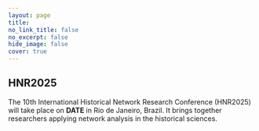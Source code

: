 ```yaml
---
layout: page
title: 
no_link_title: false 
no_excerpt: false 
hide_image: false
cover: true
---
```


## HNR2025

The 10th International Historical Network Research Conference (HNR2025) will take place on **DATE** in Rio de Janeiro, Brazil. It brings together researchers applying network analysis in the historical sciences.
